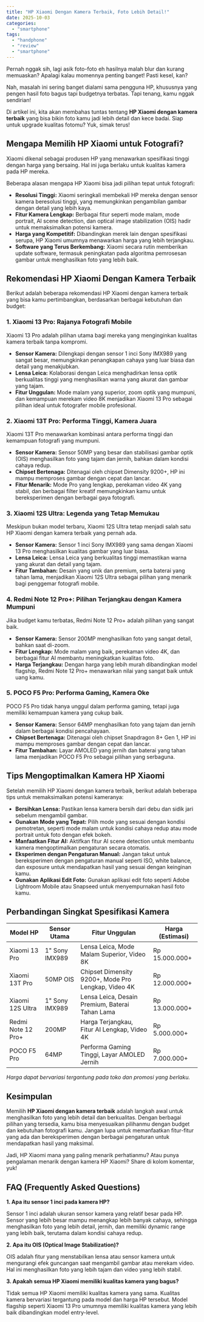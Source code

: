 ```yaml
---
title: "HP Xiaomi Dengan Kamera Terbaik, Foto Lebih Detail!"
date: 2025-10-03
categories: 
  - "smartphone"
tags: 
  - "handphone"
  - "review"
  - "smartphone"
---
```


Pernah nggak sih, lagi asik foto-foto eh hasilnya malah blur dan kurang memuaskan? Apalagi kalau momennya penting banget! Pasti kesel, kan?

Nah, masalah ini sering banget dialami sama pengguna HP, khususnya yang pengen hasil foto bagus tapi budgetnya terbatas. Tapi tenang, kamu nggak sendirian!

Di artikel ini, kita akan membahas tuntas tentang **HP Xiaomi dengan kamera terbaik** yang bisa bikin foto kamu jadi lebih detail dan kece badai. Siap untuk upgrade kualitas fotomu? Yuk, simak terus!

## Mengapa Memilih HP Xiaomi untuk Fotografi?

Xiaomi dikenal sebagai produsen HP yang menawarkan spesifikasi tinggi dengan harga yang bersaing. Hal ini juga berlaku untuk kualitas kamera pada HP mereka.

Beberapa alasan mengapa HP Xiaomi bisa jadi pilihan tepat untuk fotografi:

- **Resolusi Tinggi:** Xiaomi seringkali membekali HP mereka dengan sensor kamera beresolusi tinggi, yang memungkinkan pengambilan gambar dengan detail yang lebih kaya.
- **Fitur Kamera Lengkap:** Berbagai fitur seperti mode malam, mode portrait, AI scene detection, dan optical image stabilization (OIS) hadir untuk memaksimalkan potensi kamera.
- **Harga yang Kompetitif:** Dibandingkan merek lain dengan spesifikasi serupa, HP Xiaomi umumnya menawarkan harga yang lebih terjangkau.
- **Software yang Terus Berkembang:** Xiaomi secara rutin memberikan update software, termasuk peningkatan pada algoritma pemrosesan gambar untuk menghasilkan foto yang lebih baik.

## Rekomendasi HP Xiaomi Dengan Kamera Terbaik

Berikut adalah beberapa rekomendasi HP Xiaomi dengan kamera terbaik yang bisa kamu pertimbangkan, berdasarkan berbagai kebutuhan dan budget:

### 1\. Xiaomi 13 Pro: Rajanya Fotografi Mobile

Xiaomi 13 Pro adalah pilihan utama bagi mereka yang menginginkan kualitas kamera terbaik tanpa kompromi.

- **Sensor Kamera:** Dilengkapi dengan sensor 1 inci Sony IMX989 yang sangat besar, memungkinkan penangkapan cahaya yang luar biasa dan detail yang menakjubkan.
- **Lensa Leica:** Kolaborasi dengan Leica menghadirkan lensa optik berkualitas tinggi yang menghasilkan warna yang akurat dan gambar yang tajam.
- **Fitur Unggulan:** Mode malam yang superior, zoom optik yang mumpuni, dan kemampuan merekam video 8K menjadikan Xiaomi 13 Pro sebagai pilihan ideal untuk fotografer mobile profesional.

### 2\. Xiaomi 13T Pro: Performa Tinggi, Kamera Juara

Xiaomi 13T Pro menawarkan kombinasi antara performa tinggi dan kemampuan fotografi yang mumpuni.

- **Sensor Kamera:** Sensor 50MP yang besar dan stabilisasi gambar optik (OIS) menghasilkan foto yang tajam dan jernih, bahkan dalam kondisi cahaya redup.
- **Chipset Bertenaga:** Ditenagai oleh chipset Dimensity 9200+, HP ini mampu memproses gambar dengan cepat dan lancar.
- **Fitur Menarik:** Mode Pro yang lengkap, perekaman video 4K yang stabil, dan berbagai filter kreatif memungkinkan kamu untuk bereksperimen dengan berbagai gaya fotografi.

### 3\. Xiaomi 12S Ultra: Legenda yang Tetap Memukau

Meskipun bukan model terbaru, Xiaomi 12S Ultra tetap menjadi salah satu HP Xiaomi dengan kamera terbaik yang pernah ada.

- **Sensor Kamera:** Sensor 1 inci Sony IMX989 yang sama dengan Xiaomi 13 Pro menghasilkan kualitas gambar yang luar biasa.
- **Lensa Leica:** Lensa Leica yang berkualitas tinggi memastikan warna yang akurat dan detail yang tajam.
- **Fitur Tambahan:** Desain yang unik dan premium, serta baterai yang tahan lama, menjadikan Xiaomi 12S Ultra sebagai pilihan yang menarik bagi penggemar fotografi mobile.

### 4\. Redmi Note 12 Pro+: Pilihan Terjangkau dengan Kamera Mumpuni

Jika budget kamu terbatas, Redmi Note 12 Pro+ adalah pilihan yang sangat baik.

- **Sensor Kamera:** Sensor 200MP menghasilkan foto yang sangat detail, bahkan saat di-zoom.
- **Fitur Lengkap:** Mode malam yang baik, perekaman video 4K, dan berbagai fitur AI membantu meningkatkan kualitas foto.
- **Harga Terjangkau:** Dengan harga yang lebih murah dibandingkan model flagship, Redmi Note 12 Pro+ menawarkan nilai yang sangat baik untuk uang kamu.

### 5\. POCO F5 Pro: Performa Gaming, Kamera Oke

POCO F5 Pro tidak hanya unggul dalam performa gaming, tetapi juga memiliki kemampuan kamera yang cukup baik.

- **Sensor Kamera:** Sensor 64MP menghasilkan foto yang tajam dan jernih dalam berbagai kondisi pencahayaan.
- **Chipset Bertenaga:** Ditenagai oleh chipset Snapdragon 8+ Gen 1, HP ini mampu memproses gambar dengan cepat dan lancar.
- **Fitur Tambahan:** Layar AMOLED yang jernih dan baterai yang tahan lama menjadikan POCO F5 Pro sebagai pilihan yang serbaguna.

## Tips Mengoptimalkan Kamera HP Xiaomi

Setelah memilih HP Xiaomi dengan kamera terbaik, berikut adalah beberapa tips untuk memaksimalkan potensi kameranya:

- **Bersihkan Lensa:** Pastikan lensa kamera bersih dari debu dan sidik jari sebelum mengambil gambar.
- **Gunakan Mode yang Tepat:** Pilih mode yang sesuai dengan kondisi pemotretan, seperti mode malam untuk kondisi cahaya redup atau mode portrait untuk foto dengan efek bokeh.
- **Manfaatkan Fitur AI:** Aktifkan fitur AI scene detection untuk membantu kamera mengoptimalkan pengaturan secara otomatis.
- **Eksperimen dengan Pengaturan Manual:** Jangan takut untuk bereksperimen dengan pengaturan manual seperti ISO, white balance, dan exposure untuk mendapatkan hasil yang sesuai dengan keinginan kamu.
- **Gunakan Aplikasi Edit Foto:** Gunakan aplikasi edit foto seperti Adobe Lightroom Mobile atau Snapseed untuk menyempurnakan hasil foto kamu.

## Perbandingan Singkat Spesifikasi Kamera

| Model HP | Sensor Utama | Fitur Unggulan | Harga (Estimasi) |
| --- | --- | --- | --- |
| Xiaomi 13 Pro | 1" Sony IMX989 | Lensa Leica, Mode Malam Superior, Video 8K | Rp 15.000.000+ |
| Xiaomi 13T Pro | 50MP OIS | Chipset Dimensity 9200+, Mode Pro Lengkap, Video 4K | Rp 12.000.000+ |
| Xiaomi 12S Ultra | 1" Sony IMX989 | Lensa Leica, Desain Premium, Baterai Tahan Lama | Rp 13.000.000+ |
| Redmi Note 12 Pro+ | 200MP | Harga Terjangkau, Fitur AI Lengkap, Video 4K | Rp 5.000.000+ |
| POCO F5 Pro | 64MP | Performa Gaming Tinggi, Layar AMOLED Jernih | Rp 7.000.000+ |

_Harga dapat bervariasi tergantung pada toko dan promosi yang berlaku._

## Kesimpulan

Memilih **HP Xiaomi dengan kamera terbaik** adalah langkah awal untuk menghasilkan foto yang lebih detail dan berkualitas. Dengan berbagai pilihan yang tersedia, kamu bisa menyesuaikan pilihanmu dengan budget dan kebutuhan fotografi kamu. Jangan lupa untuk memanfaatkan fitur-fitur yang ada dan bereksperimen dengan berbagai pengaturan untuk mendapatkan hasil yang maksimal.

Jadi, HP Xiaomi mana yang paling menarik perhatianmu? Atau punya pengalaman menarik dengan kamera HP Xiaomi? Share di kolom komentar, yuk!

## FAQ (Frequently Asked Questions)

**1\. Apa itu sensor 1 inci pada kamera HP?**

Sensor 1 inci adalah ukuran sensor kamera yang relatif besar pada HP. Sensor yang lebih besar mampu menangkap lebih banyak cahaya, sehingga menghasilkan foto yang lebih detail, jernih, dan memiliki dynamic range yang lebih baik, terutama dalam kondisi cahaya redup.

**2\. Apa itu OIS (Optical Image Stabilization)?**

OIS adalah fitur yang menstabilkan lensa atau sensor kamera untuk mengurangi efek guncangan saat mengambil gambar atau merekam video. Hal ini menghasilkan foto yang lebih tajam dan video yang lebih stabil.

**3\. Apakah semua HP Xiaomi memiliki kualitas kamera yang bagus?**

Tidak semua HP Xiaomi memiliki kualitas kamera yang sama. Kualitas kamera bervariasi tergantung pada model dan harga HP tersebut. Model flagship seperti Xiaomi 13 Pro umumnya memiliki kualitas kamera yang lebih baik dibandingkan model entry-level.
